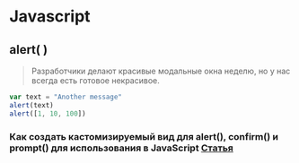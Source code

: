 # Javascript

## alert( )
>Разработчики делают красивые модальные окна неделю, но у нас всегда есть готовое некрасивое.
```javascript
var text = "Another message"
alert(text)
alert([1, 10, 100])
```
### Как создать кастомизируемый вид для alert(), confirm() и prompt() для использования в JavaScript  [Статья](https://habr.com/ru/articles/496372/)



